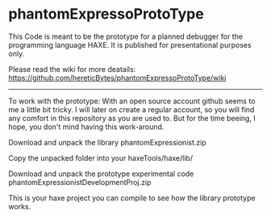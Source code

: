 # phantomExpressoProtoType

This Code is meant to be the prototype for a planned debugger for the programming language HAXE. It is published for presentational purposes only. 

Please read the wiki for more deatails: 
https://github.com/hereticBytes/phantomExpressoProtoType/wiki

---------------------------------------------

To work with the prototype:
  With an open source account github seems to me a little bit tricky. I will later on create a regular account, 
  so you will find any comfort in this repository as you are used to. But for the time beeing, I hope, you
  don't mind having this work-around.


Download and unpack the library
  phantomExpressionist.zip 	

Copy the unpacked folder into your haxeTools/haxe/lib/  

Download and unpack the prototype experimental code
	phantomExpressionistDevelopmentProj.zip
	
This is your haxe project you can compile to see how the library prototype works.
